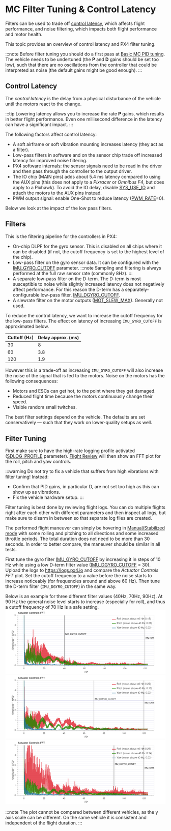 # MC Filter Tuning & Control Latency

Filters can be used to trade off [control latency](#control-latency), which affects flight performance, and noise filtering, which impacts both flight performance and motor health.

This topic provides an overview of control latency and PX4 filter tuning.

:::note
Before filter tuning you should do a first pass at [Basic MC PID tuning](../config_mc/pid_tuning_guide_multicopter_basic.md).
The vehicle needs to be undertuned (the **P** and **D** gains should be set too low), such that there are no oscillations from the controller that could be interpreted as noise (the default gains might be good enough).
:::

## Control Latency

The *control latency* is the delay from a physical disturbance of the vehicle until the motors react to the change.

:::tip
Lowering latency allows you to increase the rate **P** gains, which results in better flight performance.
Even one millisecond difference in the latency can have a significant impact.
:::

The following factors affect control latency:
- A soft airframe or soft vibration mounting increases latency (they act as a filter).
- Low-pass filters in software and on the sensor chip trade off increased latency for improved noise filtering.
- PX4 software internals: the sensor signals need to be read in the driver and then pass through the controller to the output driver.
- The IO chip (MAIN pins) adds about 5.4 ms latency compared to using the AUX pins (this does not apply to a *Pixracer* or *Omnibus F4*, but does apply to a Pixhawk).
  To avoid the IO delay, disable [SYS_USE_IO](../advanced_config/parameter_reference.md#SYS_USE_IO) and attach the motors to the AUX pins instead.
- PWM output signal: enable One-Shot to reduce latency ([PWM_RATE](../advanced_config/parameter_reference.md#PWM_RATE)=0).

Below we look at the impact of the low pass filters.

## Filters

This is the filtering pipeline for the controllers in PX4:
- On-chip DLPF for the gyro sensor.
  This is disabled on all chips where it can be disabled (if not, the cutoff frequency is set to the highest level of the chip).
- Low-pass filter on the gyro sensor data.
  It can be configured with the [IMU_GYRO_CUTOFF](../advanced_config/parameter_reference.md#IMU_GYRO_CUTOFF) parameter.
  :::note
  Sampling and filtering is always performed at the full raw sensor rate (commonly 8Hz).
  :::
- A separate low-pass filter on the D-term.
  The D-term is most susceptible to noise while slightly increased latency does not negatively affect performance.
  For this reason the D-term has a separately-configurable low-pass filter, [IMU_DGYRO_CUTOFF](../advanced_config/parameter_reference.md#IMU_DGYRO_CUTOFF).
- A slewrate filter on the motor outputs ([MOT_SLEW_MAX](../advanced_config/parameter_reference.md#MOT_SLEW_MAX)).
  Generally not used.

To reduce the control latency, we want to increase the cutoff frequency for the low-pass filters.
The effect on latency of increasing `IMU_GYRO_CUTOFF` is approximated below.

Cuttoff (Hz) | Delay approx. (ms)
--- | ---
30 | 8
60 | 3.8
120 | 1.9

However this is a trade-off as increasing `IMU_GYRO_CUTOFF` will also increase the noise of the signal that is fed to the motors.
Noise on the motors has the following consequences:
- Motors and ESCs can get hot, to the point where they get damaged.
- Reduced flight time because the motors continuously change their speed.
- Visible random small twitches.

The best filter settings depend on the vehicle.
The defaults are set conservatively — such that they work on lower-quality setups as well.

## Filter Tuning

First make sure to have the high-rate logging profile activated ([SDLOG_PROFILE](../advanced_config/parameter_reference.md#SDLOG_PROFILE) parameter).
[Flight Review](../getting_started/flight_reporting.md) will then show an FFT plot for the roll, pitch and yaw controls.

:::warning
Do not try to fix a vehicle that suffers from high vibrations with filter tuning!
Instead:
- Confirm that PID gains, in particular D, are not set too high as this can show up as vibrations.
- Fix the vehicle hardware setup.
:::

Filter tuning is best done by reviewing flight logs.
You can do multiple flights right after each other with different parameters and then inspect all logs, but make sure to disarm in between so that separate log files are created.

The performed flight maneuver can simply be hovering in [Manual/Stabilized mode](../flight_modes/manual_stabilized_mc.md) with some rolling and pitching to all directions and some increased throttle periods.
The total duration does not need to be more than 30 seconds.
In order to better compare, the maneuver should be similar in all tests.

First tune the gyro filter [IMU_GYRO_CUTOFF](../advanced_config/parameter_reference.md#IMU_GYRO_CUTOFF) by increasing it in steps of 10 Hz while using a low D-term filter value ([IMU_DGYRO_CUTOFF](../advanced_config/parameter_reference.md#IMU_DGYRO_CUTOFF) = 30).
Upload the logs to https://logs.px4.io and compare the *Actuator Controls FFT* plot.
Set the cutoff frequency to a value before the noise starts to increase noticeably (for frequencies around and above 60 Hz).
Then tune the D-term filter (`IMU_DGYRO_CUTOFF`) in the same way.

Below is an example for three different filter values (40Hz, 70Hz, 90Hz).
At 90 Hz the general noise level starts to increase (especially for roll), and thus a cutoff frequency of 70 Hz is a safe setting.
![IMU_DGYRO_CUTOFF=40](../../assets/airframes/multicopter/racer_setup/actuator_controls_fft_dgyrocutoff_40.png)
![IMU_DGYRO_CUTOFF=70](../../assets/airframes/multicopter/racer_setup/actuator_controls_fft_dgyrocutoff_70.png)
![IMU_DGYRO_CUTOFF=90](../../assets/airframes/multicopter/racer_setup/actuator_controls_fft_dgyrocutoff_90.png)

:::note
The plot cannot be compared between different vehicles, as the y axis scale can be different.
On the same vehicle it is consistent and independent of the flight duration.
:::
